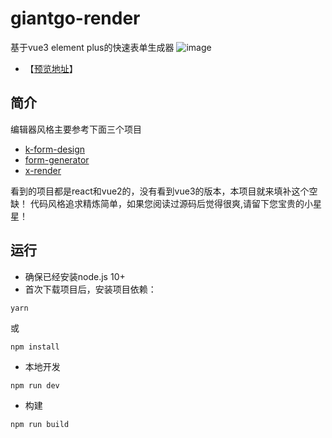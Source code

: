 # giantgo-render
基于vue3 element plus的快速表单生成器
![image](https://raw.githubusercontent.com/GiantGo/giantgo-render/master/public/preview.jpg)

- 【[预览地址](https://giantgo.github.io/giantgo-render/)】
## 简介
编辑器风格主要参考下面三个项目
- [k-form-design](https://github.com/Kchengz/k-form-design)
- [form-generator](https://github.com/JakHuang/form-generator)
- [x-render](https://github.com/alibaba/x-render)

看到的项目都是react和vue2的，没有看到vue3的版本，本项目就来填补这个空缺！
代码风格追求精炼简单，如果您阅读过源码后觉得很爽,请留下您宝贵的小星星！

## 运行
- 确保已经安装node.js 10+
- 首次下载项目后，安装项目依赖：
```
yarn
```
或
```
npm install
```
- 本地开发
```
npm run dev
```
- 构建
```
npm run build
```

